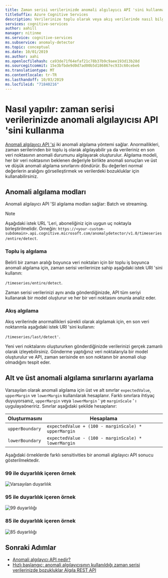 ```yaml
---
title: Zaman serisi verilerinizde anomali algılayıcı API 'sini kullanma
titleSuffix: Azure Cognitive Services
description: Verilerinize toplu olarak veya akış verilerinde nasıl bilgi alabileceğinizi öğrenin.
services: cognitive-services
author: aahill
manager: nitinme
ms.service: cognitive-services
ms.subservice: anomaly-detector
ms.topic: conceptual
ms.date: 10/01/2019
ms.author: aahi
ms.openlocfilehash: ca93de71f64efaf21c78b37b9c9aee193d13b28d
ms.sourcegitcommit: 15e3bfbde9d0d7ad00b5d186867ec933c60cebe6
ms.translationtype: MT
ms.contentlocale: tr-TR
ms.lasthandoff: 10/03/2019
ms.locfileid: "71840216"
---
```

# <a name="how-to-use-the-anomaly-detector-api-on-your-time-series-data"></a>Nasıl yapılır: zaman serisi verilerinizde anomali algılayıcısı API 'sini kullanma  

[Anomali algılayıcı API 'si](https://westus2.dev.cognitive.microsoft.com/docs/services/AnomalyDetector/operations/post-timeseries-entire-detect) iki anomali algılama yöntemi sağlar. Anormallikleri, zaman serilerinden bir toplu iş olarak algılayabilir ya da verileriniz en son veri noktasının anomali durumunu algılayarak oluşturulur. Algılama modeli, her bir veri noktasının beklenen değeriyle birlikte anomali sonuçları ve üst ve düşük anomali algılama sınırlarını döndürür. Bu değerleri normal değerlerin aralığını görselleştirmek ve verilerdeki bozukluklar için kullanabilirsiniz.

## <a name="anomaly-detection-modes"></a>Anomali algılama modları 

Anomali algılayıcı API 'SI algılama modları sağlar: Batch ve streaming.

> [!NOTE]
> Aşağıdaki istek URL 'Leri, aboneliğiniz için uygun uç noktayla birleştirilmelidir. Örneğin: `https://<your-custom-subdomain>.api.cognitive.microsoft.com/anomalydetector/v1.0/timeseries/entire/detect`.


### <a name="batch-detection"></a>Toplu iş algılama

Belirli bir zaman aralığı boyunca veri noktaları için bir toplu iş boyunca anomali algılama için, zaman serisi verilerinize sahip aşağıdaki istek URI 'sini kullanın: 

`/timeseries/entire/detect`. 

Zaman serisi verilerinizi aynı anda gönderdiğinizde, API tüm seriyi kullanarak bir model oluşturur ve her bir veri noktasını onunla analiz eder.  

### <a name="streaming-detection"></a>Akış algılama

Akış verilerinde anormallikleri sürekli olarak algılamak için, en son veri noktanmla aşağıdaki istek URI 'sini kullanın: 

`/timeseries/last/detect'`. 

Yeni veri noktalarını oluştururken gönderdiğinizde verilerinizi gerçek zamanlı olarak izleyebilirsiniz. Gönderme yaptığınız veri noktalarıyla bir model oluşturulur ve API, zaman serisinde en son noktanın bir anomali olup olmadığını tespit eder.

## <a name="adjusting-lower-and-upper-anomaly-detection-boundaries"></a>Alt ve üst anomali algılama sınırlarını ayarlama

Varsayılan olarak anomali algılama için üst ve alt sınırlar `expectedValue`, `upperMargin` ve `lowerMargin` kullanılarak hesaplanır. Farklı sınırlara ihtiyaç duyuyorsanız, `upperMargin` veya `lowerMargin` ' ye `marginScale` ' ı uygulayaöneririz. Sınırlar aşağıdaki şekilde hesaplanır:

|Oluşturmasını  |Hesaplama  |
|---------|---------|
|`upperBoundary` | `expectedValue + (100 - marginScale) * upperMargin`        |
|`lowerBoundary` | `expectedValue - (100 - marginScale) * lowerMargin`        |

Aşağıdaki örneklerde farklı sensitivities bir anomali algılayıcı API sonucu gösterilmektedir.

### <a name="example-with-sensitivity-at-99"></a>99 ile duyarlılık içeren örnek

![Varsayılan duyarlılık](../media/sensitivity_99.png)

### <a name="example-with-sensitivity-at-95"></a>95 ile duyarlılık içeren örnek

![99 duyarlılığı](../media/sensitivity_95.png)

### <a name="example-with-sensitivity-at-85"></a>85 ile duyarlılık içeren örnek

![85 duyarlılığı](../media/sensitivity_85.png)

## <a name="next-steps"></a>Sonraki Adımlar

* [Anomali algılayıcı API nedir?](../overview.md)
* [Hızlı başlangıç: anomali algılayıcısının kullanıldığı zaman serisi verilerinizde bozukluklar Algıla REST API](../quickstarts/detect-data-anomalies-csharp.md)
